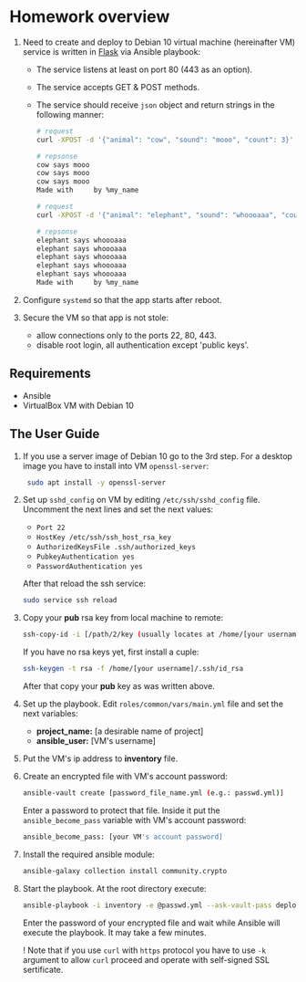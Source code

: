 # Homework overview

1. Need to create and deploy to Debian 10 virtual machine (hereinafter VM) service
   is written in [Flask][flask] via Ansible playbook: 
    * The service listens at least on port 80 (443 as an option). 
    * The service accepts GET & POST methods.
    * The service should receive `json` object and return strings in the following manner:
       
      ```bash
      # request
      curl -XPOST -d '{"animal": "cow", "sound": "mooo", "count": 3}' myvm.localhost

      # repsonse
      cow says mooo
      cow says mooo
      cow says mooo
      Made with     by %my_name

      # request
      curl -XPOST -d '{"animal": "elephant", "sound": "whoooaaa", "count": 5}' myvm.localhost

      # repsonse
      elephant says whoooaaa
      elephant says whoooaaa
      elephant says whoooaaa
      elephant says whoooaaa
      elephant says whoooaaa
      Made with     by %my_name    
      ```

2. Configure `systemd` so that the app starts after reboot.
3. Secure the VM so that app is not stole:
    
    * allow connections only to the ports 22, 80, 443.
    * disable root login, all authentication except 'public keys'.

## Requirements

  * Ansible
  * VirtualBox VM with Debian 10
    
## The User Guide

1. If you use a server image of Debian 10 go to the 3rd step.
   For a desktop image you have to install into VM `openssl-server`:

    ```bash
     sudo apt install -y openssl-server
     ```  

2. Set up `sshd_config` on VM by editing `/etc/ssh/sshd_config` file. Uncomment the next lines and set the next values:
    
    * `Port 22`
    * `HostKey /etc/ssh/ssh_host_rsa_key`
    * `AuthorizedKeysFile .ssh/authorized_keys`
    * `PubkeyAuthentication yes`
    * `PasswordAuthentication yes`

    After that reload the ssh service:

    ```bash 
    sudo service ssh reload
    ```

3. Copy your **pub** rsa key from local machine to remote: 

    ```bash 
    ssh-copy-id -i [/path/2/key (usually locates at /home/[your username]/.ssh/)] [VM's username]@[VM's ip address]
    ```
   
    If you have no rsa keys yet, first install a cuple:

    ```bash
    ssh-keygen -t rsa -f /home/[your username]/.ssh/id_rsa
    ```

    After that copy your **pub** key as was written above.

4. Set up the playbook. Edit `roles/common/vars/main.yml` file and set the next variables:
    
    * **project_name:** [a desirable name of project]
    * **ansible_user:** [VM's username]

5. Put the VM's ip address to **inventory** file.

6. Create an encrypted file with VM's account password:

    ```bash
    ansible-vault create [password_file_name.yml (e.g.: passwd.yml)]
    ```

    Enter a password to protect that file. Inside it put the `ansible_become_pass` variable with VM's account password:

    ```bash
    ansible_become_pass: [your VM's account password]
    ```

7. Install the required ansible module:  
    
    ```bash
    ansible-galaxy collection install community.crypto
    ```

8. Start the playbook. At the root directory execute:

    ```bash
    ansible-playbook -i inventory -e @passwd.yml --ask-vault-pass deploy.yml
    ```

    Enter the password of your encrypted file and wait while Ansible will execute the playbook. It may take a few minutes.
   
    ! Note that if you use `curl` with `https` protocol you have to use `-k` argument to allow `curl` proceed and operate with self-signed SSL sertificate. 

[flask]: https://github.com/pallets/flask
